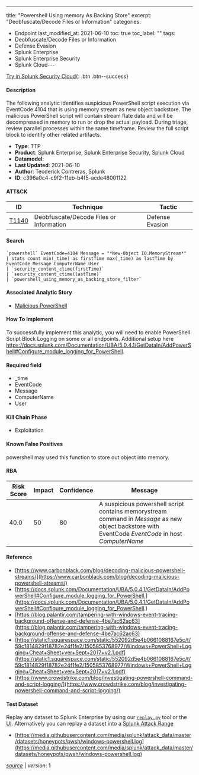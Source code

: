 ---
title: "Powershell Using memory As Backing Store"
excerpt: "Deobfuscate/Decode Files or Information"
categories:
  - Endpoint
last_modified_at: 2021-06-10
toc: true
toc_label: ""
tags:
  - Deobfuscate/Decode Files or Information
  - Defense Evasion
  - Splunk Enterprise
  - Splunk Enterprise Security
  - Splunk Cloud---



[Try in Splunk Security Cloud](https://www.splunk.com/en_us/cyber-security.html){: .btn .btn--success}

#### Description

The following analytic identifies suspicious PowerShell script execution via EventCode 4104 that is using memory stream as new object backstore. The malicious PowerShell script will contain stream flate data and will be decompressed in memory to run or drop the actual payload. During triage, review parallel processes within the same timeframe. Review the full script block to identify other related artifacts.

- **Type**: TTP
- **Product**: Splunk Enterprise, Splunk Enterprise Security, Splunk Cloud
- **Datamodel**: 
- **Last Updated**: 2021-06-10
- **Author**: Teoderick Contreras, Splunk
- **ID**: c396a0c4-c9f2-11eb-b4f5-acde48001122


#### ATT&CK

| ID          | Technique   | Tactic         |
| ----------- | ----------- |--------------- |
| [T1140](https://attack.mitre.org/techniques/T1140/) | Deobfuscate/Decode Files or Information | Defense Evasion |





#### Search

```
`powershell` EventCode=4104 Message = "*New-Object IO.MemoryStream*" 
| stats count min(_time) as firstTime max(_time) as lastTime by EventCode Message ComputerName User 
| `security_content_ctime(firstTime)` 
| `security_content_ctime(lastTime)` 
| `powershell_using_memory_as_backing_store_filter`
```

#### Associated Analytic Story
* [Malicious PowerShell](/stories/malicious_powershell)


#### How To Implement
To successfully implement this analytic, you will need to enable PowerShell Script Block Logging on some or all endpoints. Additional setup here https://docs.splunk.com/Documentation/UBA/5.0.4.1/GetDataIn/AddPowerShell#Configure_module_logging_for_PowerShell.

#### Required field
* _time
* EventCode
* Message
* ComputerName
* User


#### Kill Chain Phase
* Exploitation


#### Known False Positives
powershell may used this function to store out object into memory.


#### RBA

| Risk Score  | Impact      | Confidence   | Message      |
| ----------- | ----------- |--------------|--------------|
| 40.0 | 50 | 80 | A suspicious powershell script contains memorystream command in $Message$ as new object backstore with EventCode $EventCode$ in host $ComputerName$ |




#### Reference

* [https://www.carbonblack.com/blog/decoding-malicious-powershell-streams/](https://www.carbonblack.com/blog/decoding-malicious-powershell-streams/)
* [https://docs.splunk.com/Documentation/UBA/5.0.4.1/GetDataIn/AddPowerShell#Configure_module_logging_for_PowerShell.](https://docs.splunk.com/Documentation/UBA/5.0.4.1/GetDataIn/AddPowerShell#Configure_module_logging_for_PowerShell.)
* [https://blog.palantir.com/tampering-with-windows-event-tracing-background-offense-and-defense-4be7ac62ac63](https://blog.palantir.com/tampering-with-windows-event-tracing-background-offense-and-defense-4be7ac62ac63)
* [https://static1.squarespace.com/static/552092d5e4b0661088167e5c/t/59c1814829f18782e24f1fe2/1505853768977/Windows+PowerShell+Logging+Cheat+Sheet+ver+Sept+2017+v2.1.pdf](https://static1.squarespace.com/static/552092d5e4b0661088167e5c/t/59c1814829f18782e24f1fe2/1505853768977/Windows+PowerShell+Logging+Cheat+Sheet+ver+Sept+2017+v2.1.pdf)
* [https://www.crowdstrike.com/blog/investigating-powershell-command-and-script-logging/](https://www.crowdstrike.com/blog/investigating-powershell-command-and-script-logging/)



#### Test Dataset
Replay any dataset to Splunk Enterprise by using our [`replay.py`](https://github.com/splunk/attack_data#using-replaypy) tool or the [UI](https://github.com/splunk/attack_data#using-ui).
Alternatively you can replay a dataset into a [Splunk Attack Range](https://github.com/splunk/attack_range#replay-dumps-into-attack-range-splunk-server)

* [https://media.githubusercontent.com/media/splunk/attack_data/master/datasets/honeypots/pwsh/windows-powershell.log](https://media.githubusercontent.com/media/splunk/attack_data/master/datasets/honeypots/pwsh/windows-powershell.log)


[*source*](https://github.com/splunk/security_content/tree/develop/detections/endpoint/powershell_using_memory_as_backing_store.yml) \| *version*: **1**
